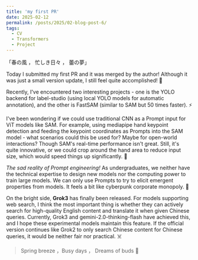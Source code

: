 ```yaml
---
title: 'my first PR'
date: 2025-02-12
permalink: /posts/2025/02-blog-post-6/
tags:
  - CV
  - Transformers
  - Project
---
```


「春の風 ， 忙しき日々 ， 蕾の夢」

Today I submitted my first PR and it was merged by the author! Although it was just a small version update, I still feel quite accomplished! 🎉

Recently, I've encountered two interesting projects - one is the YOLO backend for label-studio (using local YOLO models for automatic annotation), and the other is FastSAM (similar to SAM but 50 times faster). ⚡

I've been wondering if we could use traditional CNN as a Prompt input for ViT models like SAM. For example, using mediapipe hand keypoint detection and feeding the keypoint coordinates as Prompts into the SAM model - what scenarios could this be used for? Maybe for open-world interactions? Though SAM's real-time performance isn't great. Still, it's quite innovative, or we could crop around the hand area to reduce input size, which would speed things up significantly. 🤔

*The sad reality of Prompt engineering!* As undergraduates, we neither have the technical expertise to design new models nor the computing power to train large models. We can only use Prompts to try to elicit emergent properties from models. It feels a bit like cyberpunk corporate monopoly. 💭

On the bright side, **Grok3** has finally been released. For models supporting web search, I think the most important thing is whether they can actively search for high-quality English content and translate it when given Chinese queries. Currently, Grok3 and gemini-2.0-thinking-flash have achieved this, and I hope these experimental models maintain this feature. If the official version continues like Grok2 to only search Chinese content for Chinese queries, it would be neither fair nor practical. ☠️

> Spring breeze ，Busy days  ， Dreams of buds 🌿